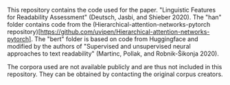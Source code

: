 This repository contains the code used for the paper. "Linguistic Features for Readability Assessment" (Deutsch, Jasbi, and Shieber 2020).
The "han" folder contains code from the (Hierarchical-attention-networks-pytorch repository)[https://github.com/uvipen/Hierarchical-attention-networks-pytorch]. The "bert" folder is based on code from Huggingface and modified by the authors of "Supervised and unsupervised neural approaches to text readability" (Martinc, Pollak, and Robnik-Šikonja 2020).

The corpora used are not available publicly and are thus not included in this repository. They can be obtained by contacting the original corpus creators.
